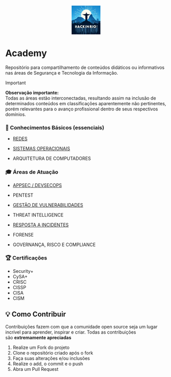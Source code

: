 <p align="center">
<img src="https://github.com/hackinrio/Academy/blob/main/img/logo.jpg" width="90" height="90">
</p>

# Academy

Repositório para compartilhamento de conteúdos didáticos ou informativos nas áreas de Segurança e Tecnologia da Informação.

> [!IMPORTANT] 
**Observação importante:**\
Todas as áreas estão interconectadas, resultando assim na inclusão de determinados conteúdos em classificações aparentemente não pertinentes, porém relevantes para o avanço profissional dentro de seus respectivos domínios.

### :baby: Conhecimentos Básicos (essenciais)

* [REDES](https://github.com/hackinrio/Academy/tree/b5a3f8412b2aee3a0248bbc47896d5bf6e18e976/REDES)

* [SISTEMAS OPERACIONAIS](https://github.com/hackinrio/Academy/tree/main/SISTEMAS%20OPERACIONAIS)

* ARQUITETURA DE COMPUTADORES

### :mortar_board: Áreas de Atuação

* [APPSEC / DEVSECOPS](https://github.com/hackinrio/Academy/tree/main/APPSEC%20%20DEVSECOPS)

* PENTEST

* [GESTÃO DE VULNERABILIDADES](https://github.com/hackinrio/Academy/tree/main/GEST%C3%83O%20DE%20VULNERABILIDADES)

* THREAT INTELLIGENCE

* [RESPOSTA A INCIDENTES](https://github.com/hackinrio/Academy/tree/97d9f3744eeed52fba8b0d71118c7b442af31f9f/RESPOSTA%20A%20INCIDENTES)

* FORENSE

* GOVERNANÇA, RISCO E COMPLIANCE

### :trophy: Certificações

* Security+
* CySA+
* CRISC
* CISSP
* CISA
* CISM


## :bulb: Como Contribuir

Contribuições fazem com que a comunidade open source seja um lugar incrível para aprender, inspirar e criar. Todas as contribuições são **extremamente apreciadas**

1. Realize um Fork do projeto
2. Clone o repositório criado após o fork
3. Faça suas alterações e/ou inclusões
4. Realize o add, o commit e o push
5. Abra um Pull Request

